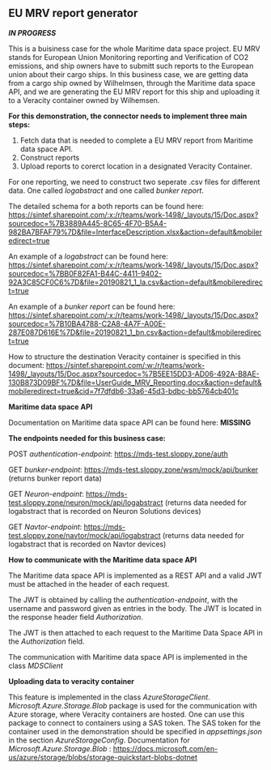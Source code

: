 
## **EU MRV report generator** 
*__IN PROGRESS__*

This is a buisiness case for the whole Maritime data space project. EU MRV stands for European Union Monitoring reporting and Verification of CO2 emissions, and ship owners have to submitt such reports to the European union about their cargo ships. In this business case, we are getting data from a cargo ship owned by Wilhelmsen, through the Maritime data space API, and we are generating the EU MRV report for this ship and uploading it to a Veracity container owned by Wilhemsen.

**For this demonstration, the connector needs to implement three main steps:**
1. Fetch data that is needed to complete a EU MRV report from Maritime data space API.
2. Construct reports
3. Upload reports to corerct location in a designated Veracity Container.

For one reporting, we need to construct two seperate .csv files for different data. One called *logabstract* and one called *bunker report*. 

The detailed schema for a both reports can be found here: https://sintef.sharepoint.com/:x:/r/teams/work-1498/_layouts/15/Doc.aspx?sourcedoc=%7B3889A445-8C65-4F70-B5A4-982BA7BFAF79%7D&file=InterfaceDescription.xlsx&action=default&mobileredirect=true

An example of a *logabstract* can be found here: https://sintef.sharepoint.com/:x:/r/teams/work-1498/_layouts/15/Doc.aspx?sourcedoc=%7BB0F82FA1-B44C-4411-9402-92A3C85CF0C6%7D&file=20190821_1_la.csv&action=default&mobileredirect=true

An example of a *bunker report* can be found here: https://sintef.sharepoint.com/:x:/r/teams/work-1498/_layouts/15/Doc.aspx?sourcedoc=%7B10BA4788-C2A8-4A7F-A00E-287E087D616E%7D&file=20190821_1_bn.csv&action=default&mobileredirect=true

How to structure the destination Veracity container is specified in this document: https://sintef.sharepoint.com/:w:/r/teams/work-1498/_layouts/15/Doc.aspx?sourcedoc=%7B5EE15DD3-AD06-492A-B8AE-130B873D09BF%7D&file=UserGuide_MRV_Reporting.docx&action=default&mobileredirect=true&cid=7f7dfdb6-33a6-45d3-bdbc-bb5764cb401c

**Maritime data space API**

Documentation on Maritime data space API can be found here: **MISSING**


**The endpoints needed for this business case:**

POST *authentication-endpoint*: https://mds-test.sloppy.zone/auth

GET *bunker-endpoint*: https://mds-test.sloppy.zone/wsm/mock/api/bunker (returns bunker report data)

GET *Neuron-endpoint*: https://mds-test.sloppy.zone/neuron/mock/api/logabstract (returns data needed for logabstract that is recorded on Neuron Solutions devices)

GET *Navtor-endpoint*: https://mds-test.sloppy.zone/navtor/mock/api/logabstract (returns data needed for logabstract that is recorded on Navtor devices)

**How to communicate with the Maritime data space API**

The Maritime data space API is implemented as a REST API and a valid JWT must be attached in the header of each request.

The JWT is obtained by calling the *authentication-endpoint*, with the username and password given as entries in the body. The JWT is located in the response header field *Authorization*.

The JWT is then attached to each request to the Maritime Data Space API in the *Authorization* field.

The communication with Maritime data space API is implemented in the class *MDSClient*

**Uploading data to veracity container**

This feature is implemented in the class *AzureStorageClient*. *Microsoft.Azure.Storage.Blob* package is used for the communication with Azure storage, where Veracity containers are hosted. One can use this package to connect to containers using a SAS token. The SAS token for the container used in the demonstration should be specified in *appsettings.json* in the section *AzureStorageConfig*.
Documentation for *Microsoft.Azure.Storage.Blob* : https://docs.microsoft.com/en-us/azure/storage/blobs/storage-quickstart-blobs-dotnet